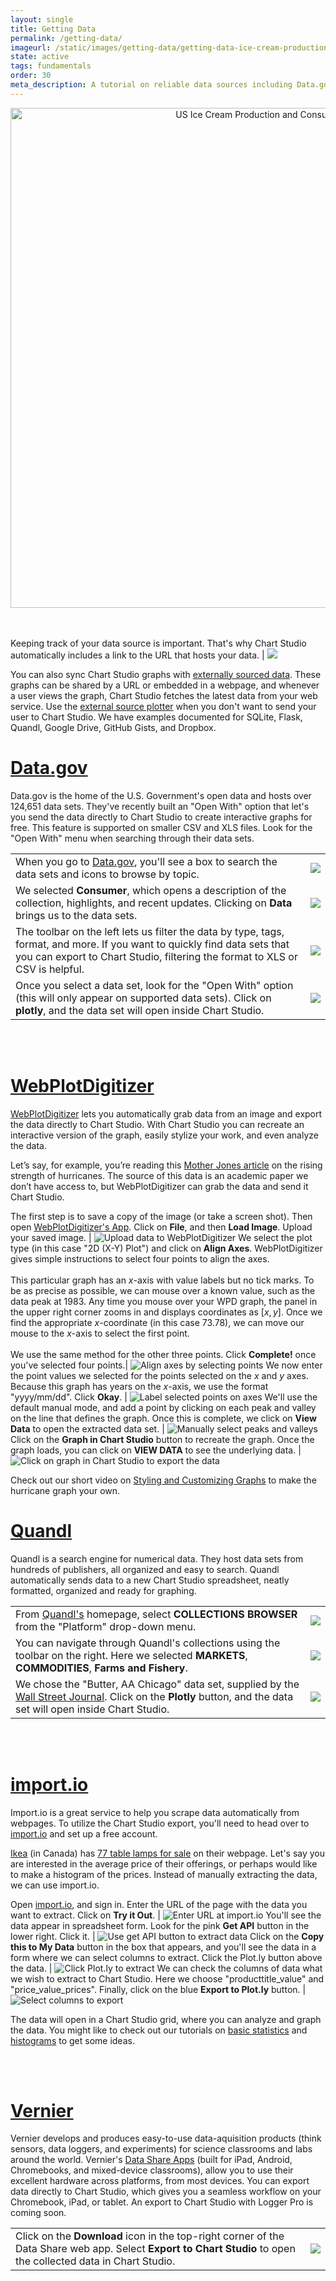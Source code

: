 ```yaml
---
layout: single
title: Getting Data
permalink: /getting-data/
imageurl: /static/images/getting-data/getting-data-ice-cream-production.png
state: active
tags: fundamentals
order: 30
meta_description: A tutorial on reliable data sources including Data.gov. Chart Studio is the easiest way to make beautiful graphs online and for free.
---
```


<div>
    <a href="https://plot.ly/~MattSundquist/5821/" target="_blank" title="US Ice Cream Production and Consumption" style="display: block; text-align: center;"><img src="https://plot.ly/~MattSundquist/5821.png" alt="US Ice Cream Production and Consumption" style="max-width: 100%;width: 800px;"  width="800" onerror="this.onerror=null;this.src='https://plot.ly/404.png';" /></a>
    <script data-plotly="MattSundquist:5821" src="https://plot.ly/embed.js" async></script>
</div>


<br>
<br>


Keeping track of your data source is important. That's why Chart Studio automatically includes a link to the URL that hosts your data. | <img src="/static/images/getting-data/data-source-url.png">

You can also sync Chart Studio graphs with [externally sourced data](http://chriddyp.github.io/external-source-plotter/). These graphs can be shared by a URL or embedded in a webpage, and whenever a user views the graph, Chart Studio fetches the latest data from your web service. Use the [external source plotter](http://chriddyp.github.io/external-source-plotter/) when you don't want to send your user to Chart Studio. We have examples documented for SQLite, Flask, Quandl, Google Drive, GitHub Gists, and Dropbox.



<h1><a href="https://www.data.gov/meta/open-apps/">Data.gov</a></h1>


<p>Data.gov is the home of the U.S. Government's open data and hosts over 124,651 data sets. They've recently built an "Open With" option that let's you send the data directly to Chart Studio to create interactive graphs for free. This feature is supported on smaller CSV and XLS files. Look for the "Open With" menu when searching through their data sets.</p>

<table>
<tbody>
<tr>
<td>When you go to <a href="www.data.gov">Data.gov</a>, you'll see a box to search the data sets and icons to browse by topic.</td>
<td><img src="/static/images/getting-data/search-data-gov-sets.png"></td>
</tr>
<tr>
<td>We selected <b>Consumer</b>, which opens a description of the collection, highlights, and recent updates. Clicking on <b>Data</b> brings us to the data sets.</td>
<td><img src="/static/images/getting-data/data-gov-data-tab.png"></td>
</tr>
<tr>
<td>The toolbar on the left lets us filter the data by type, tags, format, and more. If you want to quickly find data sets that you can export to Chart Studio, filtering the format to XLS or CSV is helpful.</td>
<td><img src="/static/images/getting-data/filter-format.png"></td>
</tr>
<tr>
<td>Once you select a data set, look for the "Open With" option (this will only appear on supported data sets). Click on <b>plotly</b>, and the data set will open inside Chart Studio.</td>

<td><img src="/static/images/getting-data/rent-estimates.png"></td>
</tr>
</tbody>
</table>

<br>
<br>

<h1><a href="http://arohatgi.info/WebPlotDigitizer/tutorial.html">WebPlotDigitizer</a></h1>

[WebPlotDigitizer](http://arohatgi.info/WebPlotDigitizer/) lets you automatically grab data from an image and export the data directly to Chart Studio. With Chart Studio you can recreate an interactive version of the graph, easily stylize your work, and even analyze the data.

Let’s say, for example, you’re reading this [Mother Jones article](http://www.motherjones.com/blue-marble/2013/12/signal-increasing-hurricane-intensity-finally-emerging-noise) on the rising strength of hurricanes. The source of this data is an academic paper we don’t have access to, but WebPlotDigitizer can grab the data and send it Chart Studio.

The first step is to save a copy of the image (or take a screen shot). Then open [WebPlotDigitizer's App](http://arohatgi.info/WebPlotDigitizer/app). Click on **File**, and then **Load Image**. Upload your saved image. | ![Upload data to WebPlotDigitizer](/static/images/getting-data/upload-file-to-webplotdigitizer.png)
We select the plot type (in this case "2D (X-Y) Plot") and click on **Align Axes**. WebPlotDigitizer gives simple instructions to select four points to align the axes.<br><br>This particular graph has an $x$-axis with value labels but no tick marks. To be as precise as possible, we can mouse over a known value, such as the data peak at 1983. Any time you mouse over your WPD graph, the panel in the upper right corner zooms in and displays coordinates as $[x,y]$. Once we find the appropriate $x$-coordinate (in this case 73.78), we can move our mouse to the $x$-axis to select the first point.<br><br>We use the same method for the other three points. Click **Complete!** once you've selected four points.| ![Align axes by selecting points](/static/images/getting-data/align-axes-by-selecting-points.png)
We now enter the point values we selected for the points selected on the $x$ and $y$ axes. Because this graph has years on the $x$-axis, we use the format "yyyy/mm/dd". Click **Okay**. | ![Label selected points on axes](/static/images/getting-data/label-selected-points-on-axes.png)
We'll use the default manual mode, and add a point by clicking on each peak and valley on the line that defines the graph. Once this is complete, we click on **View Data** to open the extracted data set. | ![Manually select peaks and valleys](/static/images/getting-data/manually-select-peaks-and-valleys.png)
Click on the **Graph in Chart Studio** button to recreate the graph. Once the graph loads, you can click on **VIEW DATA** to see the underlying data. | ![Click on graph in Chart Studio to export the data](/static/images/getting-data/click-on-graph-in-plotly-to-export-the-data.png)

Check out our short video on [Styling and Customizing Graphs](http://help.plot.ly/styling-and-customizing-graphs-video/) to make the hurricane graph your own.

<h1><a href="https://www.quandl.com/help/plotly">Quandl</a></h1>

<p>Quandl is a search engine for numerical data. They host data sets from hundreds of publishers, all organized and easy to search. Quandl automatically sends data to a new Chart Studio spreadsheet, neatly formatted, organized and ready for graphing.</p>

<table>
<tbody>
<tr>
<td>From <a href="www.data.gov">Quandl's</a> homepage, select <b>COLLECTIONS BROWSER</b> from the "Platform" drop-down menu.</td>
<td><img src="/static/images/getting-data/quandl-homepage.png"></td>
</tr>
<tr>
<td>You can navigate through Quandl's collections using the toolbar on the right. Here we selected <b>MARKETS</b>, <b>COMMODITIES</b>, <b>Farms and Fishery</b>.</td>
<td><img src="/static/images/getting-data/BZEQ9C4.png"></td>
</tr>
<tr>
<td>We chose the "Butter, AA Chicago" data set, supplied by the <a href="http://www.wsj.com/">Wall Street Journal</a>. Click on the <b>Plotly</b> button, and the data set will open inside Chart Studio.</td>

<td><img src="/static/images/getting-data/2ttCf9B.png"></td>
</tr>
</tbody>
</table>

<br>
<br>

<h1><a href="http://blog.import.io/post/plotly-integration">import.io</a></h1>

Import.io is a great service to help you scrape data automatically from webpages. To utilize the Chart Studio export, you'll need to head over to [import.io](https://import.io) and set up a free account.

[Ikea](http://www.ikea.com/ca) (in Canada) has [77 table lamps for sale](http://www.ikea.com/ca/en/catalog/categories/departments/living_room/10732/) on their webpage. Let's say you are interested in the average price of their offerings, or perhaps would like to make a histogram of the prices. Instead of manually extracting the data, we can use import.io.

Open [import.io](https://import.io/), and sign in. Enter the URL of the page with the data you want to extract. Click on **Try it Out**. | ![Enter URL at import.io](/static/images/getting-data/enter-url-at-import-io.png)
You'll see the data appear in spreadsheet form. Look for the pink **Get API** button in the lower right. Click it. | ![Use get API button to extract data](/static/images/getting-data/use-get-api-button-to-extract-data.png)
Click on the **Copy this to My Data** button in the box that appears, and you'll see the data in a form where we can select columns to extract. Click the Plot.ly button above the data. | ![Click Plot.ly to extract](/static/images/getting-data/click-plot-ly-to-extract.png)
We can check the columns of data what we wish to extract to Chart Studio. Here we choose "producttitle_value" and "price_value_prices". Finally, click on the blue **Export to Plot.ly** button. | ![Select columns to export](/static/images/getting-data/select-columns-to-export.png)

The data will open in a Chart Studio grid, where you can analyze and graph the data. You might like to check out our tutorials on [basic statistics](/basic-statistics-mean-median-standard-deviation) and [histograms](/make-a-histogram) to get some ideas.

<br>
<br>

<h1><a href="http://www.vernier.com/">Vernier</a></h1>


<p>Vernier develops and produces easy-to-use data-aquisition products (think sensors, data loggers, and experiments) for science classrooms and labs around the world. Vernier's <a href="http://www.vernier.com/products/wireless-solutions/connected-science-system/apps/">Data Share Apps</a> (built for iPad, Android, Chromebooks, and mixed-device classrooms), allow you to use their excellent hardware across platforms, from most devices. You can export data directly to Chart Studio, which gives you a seamless workflow on your Chromebook, iPad, or tablet. An export to Chart Studio with Logger Pro is coming soon.</p>

<table>
<tbody>
<tr>
<td>Click on the <b>Download</b> icon in the top-right corner of the Data Share web app. Select <b>Export to Chart Studio</b> to open the collected data in Chart Studio.</td>
<td><img src="/static/images/getting-data/6snjGKq.png"></td>
</tr>
</tbody>
</table>
